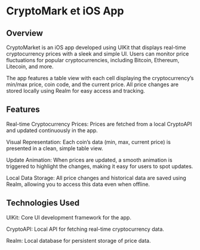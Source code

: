 # CryptoMark et iOS App
## Overview
CryptoMarket is an iOS app developed using UIKit that displays real-time cryptocurrency prices with a sleek and simple UI. Users can monitor price fluctuations for popular cryptocurrencies, including Bitcoin, Ethereum, Litecoin, and more.

The app features a table view with each cell displaying the cryptocurrency’s min/max price, coin code, and the current price. All price changes are stored locally using Realm for easy access and tracking.

## Features
Real-time Cryptocurrency Prices: Prices are fetched from a local CryptoAPI and updated continuously in the app.

Visual Representation: Each coin’s data (min, max, current price) is presented in a clean, simple table view.

Update Animation: When prices are updated, a smooth animation is triggered to highlight the changes, making it easy for users to spot updates.

Local Data Storage: All price changes and historical data are saved using Realm, allowing you to access this data even when offline.


## Technologies Used
UIKit: Core UI development framework for the app.

CryptoAPI: Local API for fetching real-time cryptocurrency data.

Realm: Local database for persistent storage of price data.
